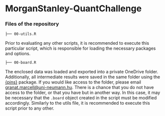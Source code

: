 # MorganStanley-QuantChallenge

### Files of the repository



    ├── 00-utils.R

Prior to evaluating any other scripts, it is recommended to execute this particular script, which is responsible for loading the necessary packages and options.

    ├── 00-board.R

The enclosed data was loaded and exported into a private OneDrive folder. Additionally, all intermediate results were saved in the same folder using the [{pins}](https://pins.rstudio.com) package. If you would like access to the folder, please email [granat.marcell\@uni-neumann.hu](mailto:granat.marcell@uni-neumann.hu). There is a chance that you do not have access to the folder, or that you have but in another way. In this case, it may be necessary that the `.board` object created in the script must be modified accordingly. Similarly to the utils file, it is recommended to execute this script prior to any other.



